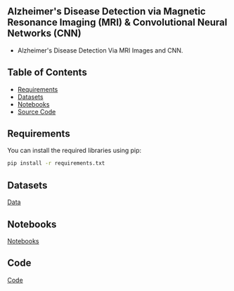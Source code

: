 ## Alzheimer's Disease Detection via Magnetic Resonance Imaging (MRI) & Convolutional Neural Networks (CNN)
- Alzheimer's Disease Detection Via MRI Images and CNN.


## Table of Contents

- [Requirements](#requirements)
- [Datasets](#datasets)
- [Notebooks](#Notebooks)
- [Source Code](#Code)

## Requirements

You can install the required libraries using pip:

```bash
pip install -r requirements.txt
```
## Datasets
[Data](https://github.com/Asma-Nasr/Alzheimer-s-Disease-Detection-MRI-images-CNN/tree/main/Data)

## Notebooks
[Notebooks](https://github.com/Asma-Nasr/Alzheimer-s-Disease-Detection-MRI-images-CNN/tree/main/Notebooks)

## Code
[Code](https://github.com/Asma-Nasr/Alzheimer-s-Disease-Detection-MRI-images-CNN/tree/main/src)
